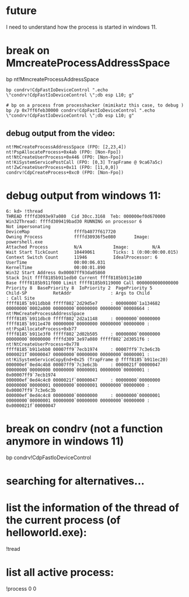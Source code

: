 
# future
I need to understand how the process is started in windows 11.


# break on MmcreateProcessAddressSpace
bp nt!MmcreateProcessAddressSpace

```
bp condrv!CdpFastIoDeviceControl ".echo \"condrv!CdpFastIoDeviceControl \";db esp L10; g"

# bp on a process from processhacker (mimikatz this case, to debug )
bp /p 0x7ff6feb30000 condrv!CdpFastIoDeviceControl ".echo \"condrv!CdpFastIoDeviceControl \";db esp L10; g"
```

## debug output from the video:
```windbg
nt!MmCreateProcessAddressSpace (FPO: [2,23,4])
nt!PspAllocateProcess+0x4ab (FPO: [Non-Fpo])
nt!NtCreateUserProcess+0x446 (FPO: [Non-Fpo])
nt!KiSystemServicePostCall (FPO: [0,3] TrapFrame @ 9ca67a5c)
nt!ZwCreateUserProcess+0x11 (FPO: [11,0,0])
condrv!CdpCreateProcess+0xc0 (FPO: [Non-Fpo])
```

# debug output from windows 11:
```windbg
6: kd> !thread
THREAD ffffd3093e97a080  Cid 30cc.3168  Teb: 000000ef0d670000 Win32Thread: ffffd309419bad30 RUNNING on processor 6
Not impersonating
DeviceMap                 ffffb4077f617720
Owning Process            ffffd30936f5e080       Image:         powershell.exe
Attached Process          N/A            Image:         N/A
Wait Start TickCount      10449061       Ticks: 1 (0:00:00:00.015)
Context Switch Count      11946          IdealProcessor: 6             
UserTime                  00:00:06.031
KernelTime                00:00:01.890
Win32 Start Address 0x00007ff93da05860
Stack Init ffff8185b911edb0 Current ffff8185b911e180
Base ffff8185b911f000 Limit ffff8185b9119000 Call 0000000000000000
Priority 8  BasePriority 8  IoPriority 2  PagePriority 5
Child-SP          RetAddr               : Args to Child                                                           : Call Site
ffff8185`b911dbb8 fffff802`2d29d5e7     : 00000000`1a134682 00000000`0002a000 00000000`00000000 00000000`00008664 : nt!MmCreateProcessAddressSpace
ffff8185`b911dbc0 fffff802`2d2a1148     : 00000000`00000000 ffff8185`b911e470 00000000`00000000 00000000`00000000 : nt!PspAllocateProcess+0xb77
ffff8185`b911e3f0 fffff802`2d02b505     : 00000000`00000000 00000000`00000000 ffffd309`3e97a080 fffff802`2d3051f6 : nt!NtCreateUserProcess+0x778
ffff8185`b911ebb0 00007ff9`7ecb1974     : 00007ff9`7c3e6c3b 0000021f`00000047 00000000`00000000 00000000`00000001 : nt!KiSystemServiceCopyEnd+0x25 (TrapFrame @ ffff8185`b911ec20)
000000ef`0ed4c4b8 00007ff9`7c3e6c3b     : 0000021f`00000047 00000000`00000000 00000000`00000001 00000000`00000001 : 0x00007ff9`7ecb1974
000000ef`0ed4c4c0 0000021f`00000047     : 00000000`00000000 00000000`00000001 00000000`00000001 00000000`00000000 : 0x00007ff9`7c3e6c3b
000000ef`0ed4c4c8 00000000`00000000     : 00000000`00000001 00000000`00000001 00000000`00000000 00000000`00000000 : 0x0000021f`00000047
```


# break on condrv (not a function anymore in windows 11)
bp condrv!CdpFastIoDeviceControl


# searching for alternatives...

# list the information of the thread of the current process (of helloworld.exe):
!tread
# list all active process:
!process 0 0

